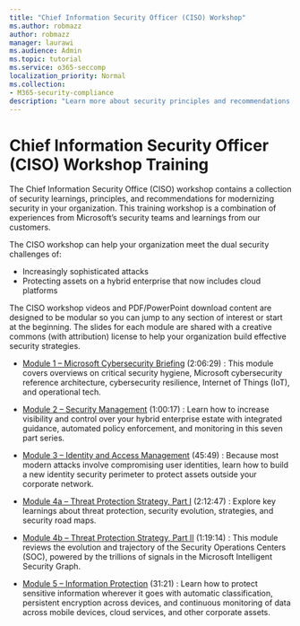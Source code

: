 ```yaml
---
title: "Chief Information Security Officer (CISO) Workshop"
ms.author: robmazz
author: robmazz
manager: laurawi
ms.audience: Admin
ms.topic: tutorial
ms.service: o365-seccomp
localization_priority: Normal
ms.collection:
- M365-security-compliance
description: "Learn more about security principles and recommendations for modernizing security in your organization."
---
```


# Chief Information Security Officer (CISO) Workshop Training

The Chief Information Security Office (CISO) workshop contains a collection of security learnings, principles, and recommendations for modernizing security in your organization. This training workshop is a combination of experiences from Microsoft’s security teams and learnings from our customers.

The CISO workshop can help your organization meet the dual security challenges of:

- Increasingly sophisticated attacks
- Protecting assets on a hybrid enterprise that now includes cloud platforms

The CISO workshop videos and PDF/PowerPoint download content are designed to be modular so you can jump to any section of interest or start at the beginning. The slides for each module are shared with a creative commons (with attribution) license to help your organization build effective security strategies.

- [Module 1 – Microsoft Cybersecurity Briefing](ciso-workshop-module-1.md) (2:06:29) : This module covers overviews on critical security hygiene, Microsoft cybersecurity reference architecture, cybersecurity resilience, Internet of Things (IoT), and operational tech.

- [Module 2 – Security Management](ciso-workshop-module-2.md) (1:00:17) : Learn how to increase visibility and control over your hybrid enterprise estate with integrated guidance, automated policy enforcement, and monitoring in this seven part series.

- [Module 3 – Identity and Access Management](ciso-workshop-module-3.md) (45:49) : Because most modern attacks involve compromising user identities, learn how to build a new identity security perimeter to protect assets outside your corporate network.

- [Module 4a – Threat Protection Strategy, Part I](ciso-workshop-module-4a.md) (2:12:47) : Explore key learnings about threat protection, security evolution, strategies, and security road maps.

- [Module 4b – Threat Protection Strategy, Part II](ciso-workshop-module-4b.md) (1:19:14) : This module reviews the evolution and trajectory of the Security Operations Centers (SOC), powered by the trillions of signals in the Microsoft Intelligent Security Graph.

- [Module 5 – Information Protection](ciso-workshop-module-5.md) (31:21) : Learn how to protect sensitive information wherever it goes with automatic classification, persistent encryption across devices, and continuous monitoring of data across mobile devices, cloud services, and other corporate assets.
